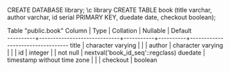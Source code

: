 CREATE DATABASE library;
\c library
CREATE TABLE book (title varchar, author varchar, id serial PRIMARY KEY, duedate date, checkout boolean);


Table "public.book"
Column  |            Type             | Collation | Nullable |             Default              
----------+-----------------------------+-----------+----------+----------------------------------
title    | character varying           |           |          |
author   | character varying           |           |          |
id       | integer                     |           | not null | nextval('book_id_seq'::regclass)
duedate  | timestamp without time zone |           |          |
checkout | boolean
